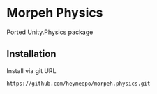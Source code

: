# Morpeh Physics

Ported Unity.Physics package

## Installation

Install via git URL

```bash
https://github.com/heymeepo/morpeh.physics.git
```